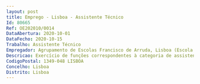 ```yaml
--- 
layout: post
title: Emprego - Lisboa - Assistente Técnico
Id: 80665
Ref: OE202010/0014
DataAbertura: 2020-10-01
DataFecho: 2020-10-15
Trabalho: Assistente Técnico
Empregador: Agrupamento de Escolas Francisco de Arruda, Lisboa (Escola Básica Francisco de Arruda, Lisboa - Sede)
Descricao: Exercício de funções correspondentes à categoria de assistente técnico da carreira com a mesma designação, tal como descrito no Anexo referido no n.º 2 do artigo 88.º da LTFP,
CodigoPostal: 1349-048 LISBOA
Concelho: Lisboa
Distrito: Lisboa
--- 
```

